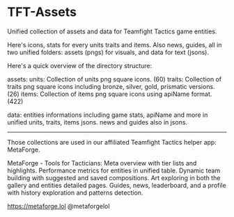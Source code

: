 # TFT-Assets
Unified collection of assets and data for Teamfight Tactics game entities.

Here's icons, stats for every units traits and items. 
Also news, guides, all in two unified folders: assets (pngs) for visuals, and data for text (jsons).
 
Here's a quick overview of the directory structure:

assets: 
  units: Collection of units png square icons. (60)
  traits: Collection of traits png square icons including bronze, silver, gold, prismatic versions. (26)
  items: Collection of items png square icons using apiName format. (422)
  
data: 
  entities informations including game stats, apiName and more in unified units, traits, items jsons.
  news and guides also in jsons.

------------------------

Those collections are used in our affiliated Teamfight Tactics helper app: MetaForge.

MetaForge - Tools for Tacticians: 
  Meta overview with tier lists and highlights.
  Performance metrics for entities in unified table.
  Dynamic team building with suggested and saved compositions.
  Art exploring in both the gallery and entities detailed pages.
  Guides, news, leaderboard, and a profile with history exploration and patterns detection.

https://metaforge.lol
@metaforgelol
